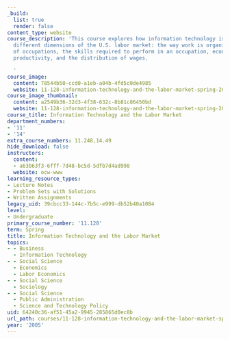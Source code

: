 ```yaml
---
_build:
  list: true
  render: false
content_type: website
course_description: 'This course explores how information technology is reshaping
  different dimensions of the U.S. labor market: the way work is organized, the mix
  of occupations, the skills required to perform in an occupation, economy-wide labor
  productivity, and the distribution of wages.

  '
course_image:
  content: 78544b50-ccd0-a1eb-a04b-4fd5c0de4985
  website: 11-128-information-technology-and-the-labor-market-spring-2005
course_image_thumbnail:
  content: a2549b36-32d3-4f38-632c-8b81c86450bd
  website: 11-128-information-technology-and-the-labor-market-spring-2005
course_title: Information Technology and the Labor Market
department_numbers:
- '11'
- '14'
extra_course_numbers: 11.248,14.49
hide_download: false
instructors:
  content:
  - a63b63f3-6fff-7d48-bc5d-5dfb7d4ad998
  website: ocw-www
learning_resource_types:
- Lecture Notes
- Problem Sets with Solutions
- Written Assignments
legacy_uid: 39cbcc33-144c-7b5c-e999-db52b40a1084
level:
- Undergraduate
primary_course_number: '11.128'
term: Spring
title: Information Technology and the Labor Market
topics:
- - Business
  - Information Technology
- - Social Science
  - Economics
  - Labor Economics
- - Social Science
  - Sociology
- - Social Science
  - Public Administration
  - Science and Technology Policy
uid: 64240c36-af51-45a2-9945-285865d0ec8b
url_path: courses/11-128-information-technology-and-the-labor-market-spring-2005
year: '2005'
---
```


